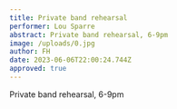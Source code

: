 ```yaml
---
title: Private band rehearsal
performer: Lou Sparre
abstract: Private band rehearsal, 6-9pm
image: /uploads/0.jpg
author: FH
date: 2023-06-06T22:00:24.744Z
approved: true
---
```

Private band rehearsal, 6-9pm